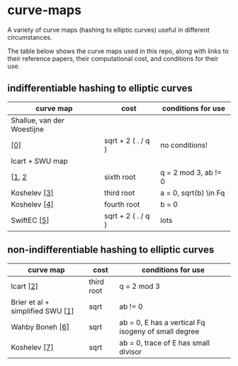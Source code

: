 # curve-maps

A variety of curve maps (hashing to elliptic curves) useful in different
circumstances.

The table below shows the curve maps used in this repo, along with links to
their reference papers, their computational cost, and conditions for their use.

## indifferentiable hashing to elliptic curves

| curve map | cost | conditions for use |
| --------- | ---- | ------------------ |
| Shallue, van der Woestijne
[[0]](https://link.springer.com/chapter/10.1007/11792086_36) | sqrt + 2 ( . / q ) | no conditions! |
| Icart + SWU map
[[1](https://eprint.iacr.org/2009/340), [2](https://eprint.iacr.org/2009/226) | sixth root | q = 2 mod 3, ab != 0 |
| Koshelev [[3]](https://eprint.iacr.org/2021/301) | third root | a = 0, sqrt(b) \in Fq |
| Koshelev [[4]](https://eprint.iacr.org/2021/1604) | fourth root | b = 0 |
| SwiftEC [[5]](https://eprint.iacr.org/2022/759) | sqrt + 2 ( . / q ) | lots |

## non-indifferentiable hashing to elliptic curves

| curve map | cost | conditions for use |
| --------- | ---- | ------------------ |
| Icart [[2]](https://eprint.iacr.org/2009/226) | third root | q = 2 mod 3 |
| Brier et al + simplified SWU [[1]](https://eprint.iacr.org/2009/340) | sqrt | ab != 0 |
| Wahby Boneh [[6]](https://eprint.iacr.org/2019/403) | sqrt | ab = 0, E has a vertical Fq isogeny of small degree |
| Koshelev [[7]](https://eprint.iacr.org/2021/1034) | sqrt | ab = 0, trace of E has small divisor |
